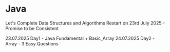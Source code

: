 # Java
Let's Complete Data Structures and Algorithms
Restart on 23rd July 2025 - Promise to be Consistent

23.07.2025 Day1 - Java Fundamental + Basic_Array
24.07.2025 Day2 - Array - 3 Easy Questions
